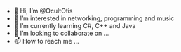 - 👋 Hi, I’m @OcultOtis
- 👀 I’m interested in networking, programming and music
- 🌱 I’m currently learning C#, C++ and Java
- 💞️ I’m looking to collaborate on ...
- 📫 How to reach me ...

<!---
OcultOtis/OcultOtis is a ✨ special ✨ repository because its `README.md` (this file) appears on your GitHub profile.
You can click the Preview link to take a look at your changes.
--->
